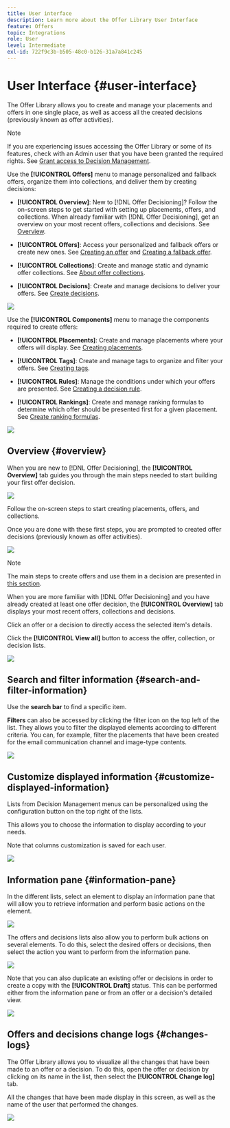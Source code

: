 ```yaml
---
title: User interface
description: Learn more about the Offer Library User Interface
feature: Offers
topic: Integrations
role: User
level: Intermediate
exl-id: 722f9c3b-b505-48c0-b126-31a7a841c245
---
```

# User Interface {#user-interface}

The Offer Library allows you to create and manage your placements and offers in one single place, as well as access all the created decisions (previously known as offer activities).

>[!NOTE]
>
>If you are experiencing issues accessing the Offer Library or some of its features, check with an Admin user that you have been granted the required rights. See [Grant access to Decision Management](starting-offer-decisioning.md#granting-acess-to-decision-management).

Use the  **[!UICONTROL Offers]** menu to manage personalized and fallback offers, organize them into collections, and deliver them by creating decisions:

* **[!UICONTROL Overview]**: New to [!DNL Offer Decisioning]? Follow the on-screen steps to get started with setting up placements, offers, and collections. When already familiar with [!DNL Offer Decisioning], get an overview on your most recent offers, collections and decisions. See [Overview](#overview).

* **[!UICONTROL Offers]**: Access your personalized and fallback offers or create new ones. See [Creating an offer](../offer-library/creating-personalized-offers.md) and [Creating a fallback offer](../offer-library/creating-fallback-offers.md).

* **[!UICONTROL Collections]**: Create and manage static and dynamic offer collections. See [About offer collections](../offer-library/creating-collections.md).

* **[!UICONTROL Decisions]**: Create and manage decisions to deliver your offers. See [Create decisions](../offer-activities/create-offer-activities.md).

![](../assets/offers_menu.png)

Use the  **[!UICONTROL Components]** menu to manage the components required to create offers:

* **[!UICONTROL Placements]**: Create and manage placements where your offers will display. See [Creating placements](../offer-library/creating-placements.md).

* **[!UICONTROL Tags]**: Create and manage tags to organize and filter your offers. See [Creating tags](../offer-library/creating-tags.md).

* **[!UICONTROL Rules]**: Manage the conditions under which your offers are presented. See [Creating a decision rule](../offer-library/creating-decision-rules.md).

* **[!UICONTROL Rankings]**: Create and manage ranking formulas to determine which offer should be presented first for a given placement. See [Create ranking formulas](../ranking/create-ranking-formulas.md).

![](../assets/offer_activities.png)

## Overview {#overview}

When you are new to [!DNL Offer Decisioning], the **[!UICONTROL Overview]** tab guides you through the main steps needed to start building your first offer decision.

![](../assets/overview_onboarding.png)

Follow the on-screen steps to start creating placements, offers, and collections.

Once you are done with these first steps, you are prompted to created offer decisions (previously known as offer activities).

![](../assets/overview_collection-created.png)

>[!NOTE]
>
>The main steps to create offers and use them in a decision are presented in [this section](../offer-library/key-steps.md).

When you are more familiar with [!DNL Offer Decisioning] and you have already created at least one offer decision, the **[!UICONTROL Overview]** tab displays your most recent offers, collections and decisions.

Click an offer or a decision to directly access the selected item's details.

Click the **[!UICONTROL View all]** button to access the offer, collection, or decision lists.

![](../assets/overview_view-all.png)

## Search and filter information {#search-and-filter-information}

Use the **search bar** to find a specific item.

**Filters** can also be accessed by clicking the filter icon on the top left of the list. They allows you to filter the displayed elements according to different criteria. You can, for example, filter the placements that have been created for the email communication channel and image-type contents.

![](../assets/filters.png)

## Customize displayed information {#customize-displayed-information}

Lists from Decision Management menus can be personalized using the configuration button on the top right of the lists.

This allows you to choose the information to display according to your needs.

Note that columns customization is saved for each user.

![](../assets/columns.png)

## Information pane {#information-pane}

In the different lists, select an element to display an information pane that will allow you to retrieve information and perform basic actions on the element. 

![](../assets/information-pane.png)

The offers and decisions lists also allow you to perform bulk actions on several elements. To do this, select the desired offers or decisions, then select the action you want to perform from the information pane. 

![](../assets/bulk-actions.png)

Note that you can also duplicate an existing offer or decisions in order to create a copy with the **[!UICONTROL Draft]** status. This can be performed either from the information pane or from an offer or a decision's detailed view.

![](../assets/duplicate-offer.png)

## Offers and decisions change logs {#changes-logs}

The Offer Library allows you to visualize all the changes that have been made to an offer or a decision. To do this, open the offer or decision by clicking on its name in the list, then select the **[!UICONTROL Change log]** tab.

All the changes that have been made display in this screen, as well as the name of the user that performed the changes.

![](../assets/change-logs.png)
